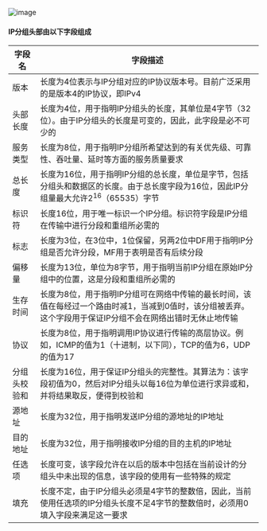![image](https://upload-images.jianshu.io/upload_images/5177180-2c8df8334d5334da.gif?imageMogr2/auto-orient/strip)

#### IP分组头部由以下字段组成  
|字段名|字段描述|
|-|-|
|版本|长度为4位表示与IP分组对应的IP协议版本号。目前广泛采用的是版本4的IP协议，即IPv4
|头部长度|长度为4位，用于指明IP分组头的长度，其单位是4字节（32位）。由于IP分组头的长度是可变的，因此，此字段是必不可少的
|服务类型|长度为8位，用于指明IP分组所希望达到的有关优先级、可靠性、吞吐量、延时等方面的服务质量要求
|总长度|长度为16位，用于指明IP分组的总长度，单位是字节，包括分组头和数据区的长度。由于总长度字段为16位，因此IP分组量最大允许2<sup>16</sup>（65535）字节
|标识符|长度16位，用于唯一标识一个IP分组。标识符字段是IP分组在传输中进行分段和重组所必需的
|标志|长度为3位，在3位中，1位保留，另两2位中DF用于指明IP分组是否允许分段，MF用于表明是否有后续分段|
|偏移量|长度为13位，单位为8字节，用于指明当前IP分组在原始IP分组中的位置，这是分段和重组所必需的|
|生存时间|长度为8位，用于指明IP分组可在网络中传输的最长时间，该值在每经过一个路由时减1，当减到0值时，该分组被丢弃。这个字段用于保证IP分组不会在网络出错时无休止地传输|
|协议|长度为8位，用于指明调用IP协议进行传输的高层协议。例如，ICMP的值为1（十进制，以下同），TCP的值为6，UDP的值为17|
|分组头校验和|长度为16位，用于保证IP分组头的完整性。其算法为：该字段初值为0，然后对IP分组头以每16位为单位进行求异或和，并将结果取反，便得到校验和|
|源地址|  长度为32位，用于指明发送IP分组的源地址的IP地址|
|目的地址|长度为32位，用于指明接收IP分组的目的主机的IP地址|
|任选项|长度可变，该字段允许在以后的版本中包括在当前设计的分组头中未出现的信息，该字段的使用有一些特殊的规定|
|填充|长度不定，由于IP分组头必须是4字节的整数倍，因此，当前使用任选项的IP分组头长度不足4字节的整数倍时，必须用0填入字段来满足这一要求|




